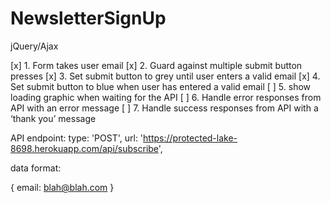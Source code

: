 # NewsletterSignUp
jQuery/Ajax


[x] 1. Form takes user email
[x] 2. Guard against multiple submit button presses
[x] 3. Set submit button to grey until user enters a valid email
[x] 4. Set submit button to blue when user has entered a valid email
[ ] 5. show loading graphic when waiting for the API
[ ] 6. Handle error responses from API with an error message
[ ] 7. Handle success responses from API with a ‘thank you’ message

API endpoint:
type: 'POST',
    url: 'https://protected-lake-8698.herokuapp.com/api/subscribe',

data format:

{
email: blah@blah.com
}